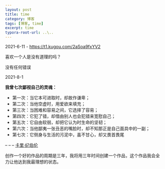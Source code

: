 ```yaml
---
layout: post
title: time
category: 博客
tags: [博客, time]
excerpt: time
typora-root-url: ..\..
---
```





2021-6-11 - https://t1.kugou.com/2aSoa9fxYV2

喜欢一个人是没有道理的吗？ 

没有任何错误





2021-8-1

**我曾七次鄙视自己的灵魂：**

- 第一次：当它本可进取时，却故作谦卑；
- 第二次：当他空虚时，用爱欲来填充；
- 第三次：当困难和容易之间，它选择了容易；
- 第四次：它犯了错，却借由别人也会犯错来宽慰自己；
- 第五次：它自由软弱，却把它认为时生命的坚韧；
- 第六次：当他鄙夷一张丑恶的嘴脸时，却不知那正是自己面具中的一副；
- 第七次：它侧身与生活的污泥中，虽不甘心，却又畏首畏尾

– – – [卡里·纪伯伦](https://baike.baidu.com/item/%E7%BA%AA%E4%BC%AF%E4%BC%A6%C2%B7%E5%93%88%E5%88%A9%E5%8B%92%C2%B7%E7%BA%AA%E4%BC%AF%E4%BC%A6/50352787?fromtitle=%E5%8D%A1%E9%87%8C%C2%B7%E7%BA%AA%E4%BC%AF%E4%BC%A6&fromid=8624070&fr=aladdin)

创作一个好的作品的周期是三年，我将用三年时间创建一个作品，这个作品我会全力让他达到我最理想的状态。

